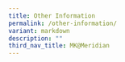 ```yaml
---
title: Other Information
permalink: /other-information/
variant: markdown
description: ""
third_nav_title: MK@Meridian
---
```

